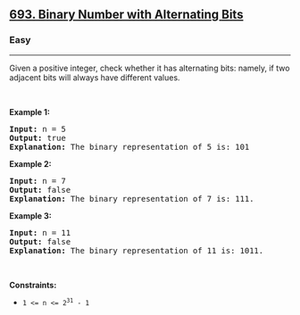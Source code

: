 <h2><a href="https://leetcode.com/problems/binary-number-with-alternating-bits/">693. Binary Number with Alternating Bits</a></h2><h3>Easy</h3><hr><div><p>Given a positive integer, check whether it has alternating bits: namely, if two adjacent bits will always have different values.</p>

<p>&nbsp;</p>
<p><strong>Example 1:</strong></p>

<pre style="position: relative;"><strong>Input:</strong> n = 5
<strong>Output:</strong> true
<strong>Explanation:</strong> The binary representation of 5 is: 101
<div class="open_grepper_editor" title="Edit &amp; Save To Grepper"></div></pre>

<p><strong>Example 2:</strong></p>

<pre style="position: relative;"><strong>Input:</strong> n = 7
<strong>Output:</strong> false
<strong>Explanation:</strong> The binary representation of 7 is: 111.<div class="open_grepper_editor" title="Edit &amp; Save To Grepper"></div></pre>

<p><strong>Example 3:</strong></p>

<pre style="position: relative;"><strong>Input:</strong> n = 11
<strong>Output:</strong> false
<strong>Explanation:</strong> The binary representation of 11 is: 1011.<div class="open_grepper_editor" title="Edit &amp; Save To Grepper"></div></pre>

<p>&nbsp;</p>
<p><strong>Constraints:</strong></p>

<ul>
	<li><code>1 &lt;= n &lt;= 2<sup>31</sup> - 1</code></li>
</ul>
</div>